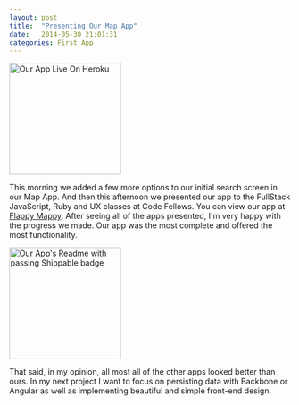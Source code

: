 ```yaml
---
layout: post
title:  "Presenting Our Map App"
date:   2014-05-30 21:01:31
categories: First App
---
```


<img src="http://photos-g.ak.instagram.com/hphotos-ak-xfp1/10387963_394121780727566_1333659592_n.jpg" width="200" height="200" alt="Our App Live On Heroku">

This morning we added a few more options to our initial search screen in our Map App. And then this afternoon we presented our app to the FullStack JavaScript, Ruby and UX classes at Code Fellows. You can view our app at [Flappy Mappy](http://murmuring-ravine-6584.herokuapp.com/). After seeing all of the apps presented, I'm very happy with the progress we made. Our app was the most complete and offered the most functionality.

<img src="http://photos-c.ak.instagram.com/hphotos-ak-xpf1/10354456_539702626134810_174029399_n.jpg" width="200" height="200" alt="Our App's Readme with passing Shippable badge">

That said, in my opinion, all most all of the other apps looked better than ours. In my next project I want to focus on persisting data with Backbone or Angular as well as implementing beautiful and simple front-end design.

